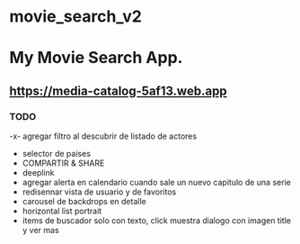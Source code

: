 # movie_search_v2

# My Movie Search App.
## https://media-catalog-5af13.web.app


### TODO

-x- agregar filtro al descubrir de listado de actores
- selector de paises
- COMPARTIR & SHARE
- deeplink
- agregar alerta en calendario cuando sale un nuevo capitulo de una serie
- redisennar vista de usuario y de favoritos
- carousel de backdrops en detalle
- horizontal list portrait
- items de buscador solo con texto, click muestra dialogo con imagen title y ver mas

